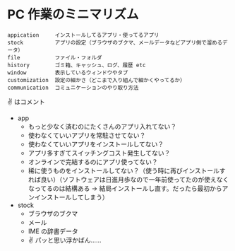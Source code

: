 # PC 作業のミニマリズム

```
appication     インストールしてるアプリ・使ってるアプリ
stock          アプリの設定（ブラウザのブクマ、メールデータなどアプリ側で溜めるデータ）
file           ファイル・フォルダ
history        ゴミ箱、キャッシュ、ログ、履歴 etc
window         表示しているウィンドウやタブ
customization  設定の細かさ（どこまで入り組んで細かくやってるか）
communication  コミュニケーションのやり取り方法
```

:v: はコメント

- app
  - もっと少なく済むのにたくさんのアプリ入れてない？
  - 使わなくていいアプリを常駐させてない？
  - 使わなくていいアプリをインストールしてない？
  - アプリ多すぎてスイッチングコスト発生してない？
  - オンラインで完結するのにアプリ使ってない？
  - 稀に使うものをインストールしてない？（使う時に再びインストールすれば良い）（ソフトウェアは日進月歩なので一年前使ってたのが使えなくなってるのは結構ある → 結局インストールし直す。だったら最初からアンインストールしてしまう）
- stock
  - ブラウザのブクマ
  - メール
  - IME の辞書データ
  - :v: パッと思い浮かばん……

